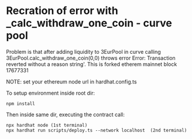 # Recration of error with \_calc_withdraw_one_coin - curve pool

Problem is that after adding liquidity to 3EurPool in curve calling 3EurPool.calc_withdraw_one_coin(0,0) throws error Error: Transaction reverted without a reason string'. This is forked etherem mainnet block 17677331

NOTE: set your ethereum node url in hardhat.config.ts

To setup environment inside root dir:

```shell
npm install
```

Then inside same dir, executing the contract call:

```shell
npx hardhat node (1st terminal)
npx hardhat run scripts/deploy.ts --network localhost  (2nd terminal)
```
